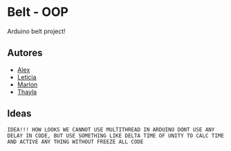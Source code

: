 # Belt - OOP
 Arduino belt project!
 
## Autores

- [Alex]()
- [Leticia]()
- [Marlon]()
- [Thayla]()

## Ideas

`
IDEA!!! HOW LOOKS WE CANNOT USE MULTITHREAD IN ARDUINO DONT USE ANY DELAY IN CODE, BUT USE SOMETHING LIKE DELTA TIME OF UNITY TO CALC TIME AND ACTIVE ANY THING WITHOUT FREEZE ALL CODE
`